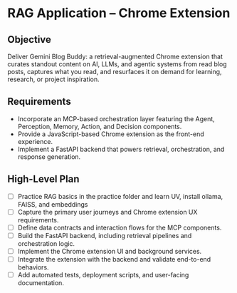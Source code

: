 # RAG Application – Chrome Extension

## Objective
Deliver Gemini Blog Buddy: a retrieval-augmented Chrome extension that curates standout content on AI, LLMs, and agentic systems from read blog posts, captures what you read, and resurfaces it on demand for learning, research, or project inspiration.

## Requirements
- Incorporate an MCP-based orchestration layer featuring the Agent, Perception, Memory, Action, and Decision components.
- Provide a JavaScript-based Chrome extension as the front-end experience.
- Implement a FastAPI backend that powers retrieval, orchestration, and response generation.

## High-Level Plan
- [ ] Practice RAG basics in the practice folder and learn UV, install ollama, FAISS, and embeddings
- [ ] Capture the primary user journeys and Chrome extension UX requirements.
- [ ] Define data contracts and interaction flows for the MCP components.
- [ ] Build the FastAPI backend, including retrieval pipelines and orchestration logic.
- [ ] Implement the Chrome extension UI and background services.
- [ ] Integrate the extension with the backend and validate end-to-end behaviors.
- [ ] Add automated tests, deployment scripts, and user-facing documentation.
